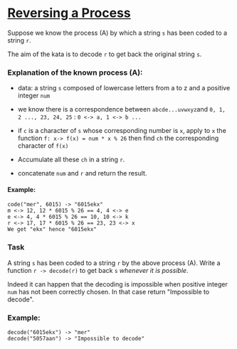 # [Reversing a Process](https://www.codewars.com/kata/reversing-a-process "https://www.codewars.com/kata/5dad6e5264e25a001918a1fc")

Suppose we know the process (A) by which a string `s` has been coded to a string `r`.

The aim of the kata is to decode `r` to get back the original string `s`.

### Explanation of the known process (A):
- data: a string `s` composed of lowercase letters from a to z and a positive integer `num`
- we know there is a correspondence between `abcde...uvwxyz`and `0, 1, 2 ..., 23, 24, 25` : `0 <-> a, 1 <-> b ...`
- if `c` is a character of `s` whose corresponding number is `x`, apply to `x` the function `f: x-> f(x) = num * x % 26`
then find `ch` the corresponding character of `f(x)`

- Accumulate all these `ch` in a string `r`.
- concatenate `num` and `r` and return the result.
#### Example:
```
code("mer", 6015) -> "6015ekx"
m <-> 12, 12 * 6015 % 26 == 4, 4 <-> e
e <-> 4, 4 * 6015 % 26 == 10, 10 <-> k
r <-> 17, 17 * 6015 % 26 == 23, 23 <-> x
We get "ekx" hence "6015ekx"
```

### Task
A string `s` has been coded to a string `r` by the above process (A).
Write a function `r -> decode(r)` to get back `s` *whenever it is possible*.

Indeed it can happen that the decoding is impossible when positive integer `num` has not been correctly chosen. In that case return "Impossible to decode".

### Example:
```
decode("6015ekx") -> "mer"
decode("5057aan") -> "Impossible to decode"
```